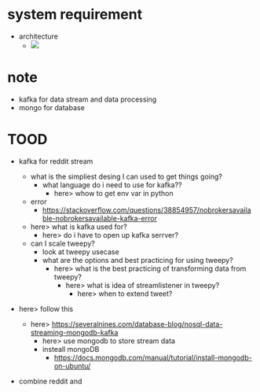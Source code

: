 # system requirement
* architecture
    * ![](https://firebasestorage.googleapis.com/v0/b/firescript-577a2.appspot.com/o/imgs%2Fapp%2FAdaptiveGraphStucture%2FjE1BPbs43p.png?alt=media&token=f944d254-0b5f-4bb5-b4dc-356007d5a381)
# note

* kafka for data stream and data processing 
* mongo for database

# TOOD
* kafka for reddit stream
    * what is the simpliest desing I can used to get things going? 
        * what language do i need to use for kafka?? 
            * here> whow to get env var in python 
    * error
        * https://stackoverflow.com/questions/38854957/nobrokersavailable-nobrokersavailable-kafka-error
    * here> what is kafka used for?
        * here> do i have to open up kafka serrver?
    * can I scale tweepy?
        * look at tweepy usecase
        * what are the options and best practicing for using tweepy?
            * here> what is the best practicing of transforming data from tweepy?
                * here> what is idea of streamlistener in tweepy?
                    * here> when to extend tweet?

* here> follow this 
    * here> https://severalnines.com/database-blog/nosql-data-streaming-mongodb-kafka
        * here> use mongodb to store stream data 
        * insteall mongoDB
            * https://docs.mongodb.com/manual/tutorial/install-mongodb-on-ubuntu/

* combine reddit and 
